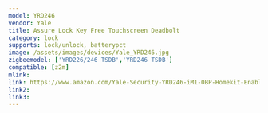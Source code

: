```yaml
---
model: YRD246
vendor: Yale
title: Assure Lock Key Free Touchscreen Deadbolt
category: lock
supports: lock/unlock, batterypct
image: /assets/images/devices/Yale_YRD246.jpg
zigbeemodel: ['YRD226/246 TSDB','YRD246 TSDB']
compatible: [z2m]
mlink: 
link: https://www.amazon.com/Yale-Security-YRD246-iM1-0BP-Homekit-Enabled-Polished/dp/B071LCDK6L
link2: 
link3: 
---
```

